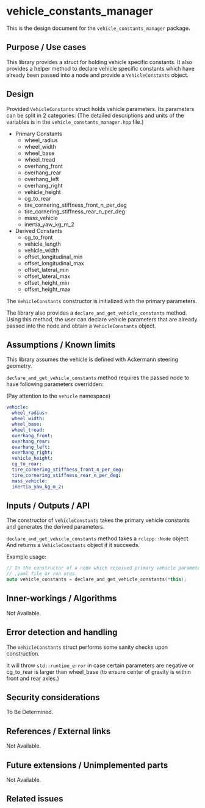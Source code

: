 # vehicle_constants_manager

This is the design document for the `vehicle_constants_manager` package.

## Purpose / Use cases

<!-- Required -->
<!-- Things to consider:
    - Why did we implement this feature? -->

This library provides a struct for holding vehicle specific constants. It also
provides a helper method to declare vehicle specific constants which have
already been passed into a node and provide a `VehicleConstants` object.

## Design

<!-- Required -->
<!-- Things to consider:
    - How does it work? -->

Provided `VehicleConstants` struct holds vehicle parameters. Its parameters can
be split in 2 categories:
(The detailed descriptions and units of the variables is in the
`vehicle_constants_manager.hpp` file.)

- Primary Constants
  - wheel_radius
  - wheel_width
  - wheel_base
  - wheel_tread
  - overhang_front
  - overhang_rear
  - overhang_left
  - overhang_right
  - vehicle_height
  - cg_to_rear
  - tire_cornering_stiffness_front_n_per_deg
  - tire_cornering_stiffness_rear_n_per_deg
  - mass_vehicle
  - inertia_yaw_kg_m_2
- Derived Constants
  - cg_to_front
  - vehicle_length
  - vehicle_width
  - offset_longitudinal_min
  - offset_longitudinal_max
  - offset_lateral_min
  - offset_lateral_max
  - offset_height_min
  - offset_height_max

The `VehicleConstants` constructor is initialized with the primary parameters.

The library also provides a `declare_and_get_vehicle_constants` method. Using
this method, the user can declare vehicle parameters that are already passed
into the node and obtain a `VehicleConstants` object.

## Assumptions / Known limits

<!-- Required -->

This library assumes the vehicle is defined with Ackermann steering geometry.

`declare_and_get_vehicle_constants` method requires the passed node to have following parameters overridden:

(Pay attention to the `vehicle` namespace)

```yaml
vehicle:
  wheel_radius:
  wheel_width:
  wheel_base:
  wheel_tread:
  overhang_front:
  overhang_rear:
  overhang_left:
  overhang_right:
  vehicle_height:
  cg_to_rear:
  tire_cornering_stiffness_front_n_per_deg:
  tire_cornering_stiffness_rear_n_per_deg:
  mass_vehicle:
  inertia_yaw_kg_m_2:
```

## Inputs / Outputs / API

<!-- Required -->
<!-- Things to consider:
    - How do you use the package / API? -->

The constructor of `VehicleConstants` takes the primary vehicle constants and
generates the derived parameters.

`declare_and_get_vehicle_constants` method takes a `rclcpp::Node` object. And
returns a `VehicleConstants` object if it succeeds.

Example usage:

```cpp
// In the constructor of a node which received primary vehicle parameters from a
// .yaml file or run args.
auto vehicle_constants = declare_and_get_vehicle_constants(*this);
```

## Inner-workings / Algorithms

<!-- If applicable -->

Not Available.

## Error detection and handling

<!-- Required -->

The `VehicleConstants` struct performs some sanity checks upon construction.

It will throw `std::runtime_error` in case certain parameters are negative or
cg_to_rear is larger than wheel_base (to ensure center of gravity is within
front and rear axles.)

## Security considerations

<!-- Required -->
<!-- Things to consider:
- Spoofing (How do you check for and handle fake input?)
- Tampering (How do you check for and handle tampered input?)
- Repudiation (How are you affected by the actions of external actors?).
- Information Disclosure (Can data leak?).
- Denial of Service (How do you handle spamming?).
- Elevation of Privilege (Do you need to change permission levels during execution?) -->

To Be Determined.

## References / External links

<!-- Optional -->

Not Available.

## Future extensions / Unimplemented parts

<!-- Optional -->

Not Available.

## Related issues

<!-- Required -->
